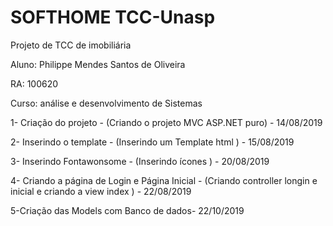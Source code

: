 # SOFTHOME TCC-Unasp
Projeto de TCC de imobiliária 

Aluno: Philippe Mendes Santos de Oliveira

RA: 100620 

Curso: análise e desenvolvimento de Sistemas

1- Criação do projeto - (Criando o projeto MVC ASP.NET puro) - 14/08/2019

2- Inserindo o template - (Inserindo um Template html ) - 15/08/2019

3- Inserindo Fontawonsome - (Inserindo ícones ) - 20/08/2019

4- Criando a página de Login e Página Inicial - (Criando controller longin e inicial e criando a view index ) - 22/08/2019

5-Criação das Models com Banco de dados- 22/10/2019
